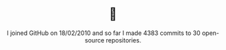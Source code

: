 <h1 align="center">👋</h1>

<p align="center">
  I joined GitHub on 18/02/2010 and so far I made 4383 commits to 30 open-source repositories.
</p>
